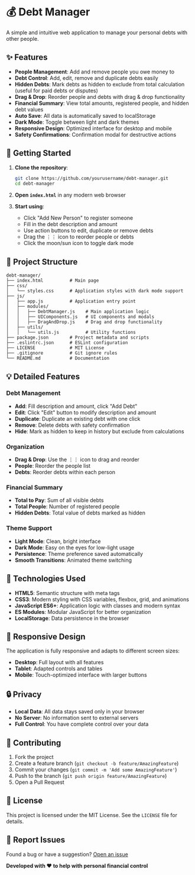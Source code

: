 # 💰 Debt Manager

A simple and intuitive web application to manage your personal debts with other people.

## ✨ Features

- **People Management**: Add and remove people you owe money to
- **Debt Control**: Add, edit, remove and duplicate debts easily
- **Hidden Debts**: Mark debts as hidden to exclude from total calculation (useful for paid debts or disputes)
- **Drag & Drop**: Reorder people and debts with drag & drop functionality
- **Financial Summary**: View total amounts, registered people, and hidden debt values
- **Auto Save**: All data is automatically saved to localStorage
- **Dark Mode**: Toggle between light and dark themes
- **Responsive Design**: Optimized interface for desktop and mobile
- **Safety Confirmations**: Confirmation modal for destructive actions

## 🚀 Getting Started

1. **Clone the repository**:
   ```bash
   git clone https://github.com/yourusername/debt-manager.git
   cd debt-manager
   ```

2. **Open `index.html`** in any modern web browser

3. **Start using**:
   - Click "Add New Person" to register someone
   - Fill in the debt description and amount
   - Use action buttons to edit, duplicate or remove debts
   - Drag the ⋮⋮ icon to reorder people or debts
   - Click the moon/sun icon to toggle dark mode

## 📁 Project Structure

```
debt-manager/
├── index.html          # Main page
├── css/
│   └── styles.css      # Application styles with dark mode support
├── js/
│   ├── app.js          # Application entry point
│   ├── modules/
│   │   ├── DebtManager.js    # Main application logic
│   │   ├── UIComponents.js   # UI components and modals
│   │   ├── DragAndDrop.js    # Drag and drop functionality
│   ├── utils/
│   │   └── utils.js          # Utility functions
├── package.json        # Project metadata and scripts
├── .eslintrc.json      # ESLint configuration
├── LICENSE             # MIT License
├── .gitignore          # Git ignore rules
└── README.md           # Documentation
```

## 💡 Detailed Features

### Debt Management
- **Add**: Fill description and amount, click "Add Debt"
- **Edit**: Click "Edit" button to modify description and amount
- **Duplicate**: Duplicate an existing debt with one click
- **Remove**: Delete debts with safety confirmation
- **Hide**: Mark as hidden to keep in history but exclude from calculations

### Organization
- **Drag & Drop**: Use the ⋮⋮ icon to drag and reorder
- **People**: Reorder the people list
- **Debts**: Reorder debts within each person

### Financial Summary
- **Total to Pay**: Sum of all visible debts
- **Total People**: Number of registered people  
- **Hidden Debts**: Total value of debts marked as hidden

### Theme Support
- **Light Mode**: Clean, bright interface
- **Dark Mode**: Easy on the eyes for low-light usage
- **Persistence**: Theme preference saved automatically
- **Smooth Transitions**: Animated theme switching

## 🔧 Technologies Used

- **HTML5**: Semantic structure with meta tags
- **CSS3**: Modern styling with CSS variables, flexbox, grid, and animations
- **JavaScript ES6+**: Application logic with classes and modern syntax
- **ES Modules**: Modular JavaScript for better organization
- **LocalStorage**: Data persistence in the browser

## 📱 Responsive Design

The application is fully responsive and adapts to different screen sizes:
- **Desktop**: Full layout with all features
- **Tablet**: Adapted controls and tables
- **Mobile**: Touch-optimized interface with larger buttons

## 🔒 Privacy

- **Local Data**: All data stays saved only in your browser
- **No Server**: No information sent to external servers
- **Full Control**: You have complete control over your data

## 🤝 Contributing

1. Fork the project
2. Create a feature branch (`git checkout -b feature/AmazingFeature`)
3. Commit your changes (`git commit -m 'Add some AmazingFeature'`)
4. Push to the branch (`git push origin feature/AmazingFeature`)
5. Open a Pull Request

## 📄 License

This project is licensed under the MIT License. See the `LICENSE` file for details.

## 🐛 Report Issues

Found a bug or have a suggestion? [Open an issue](https://github.com/yourusername/debt-manager/issues)


**Developed with ❤️ to help with personal financial control**